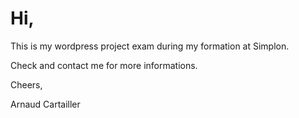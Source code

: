 # Hi,

This is my wordpress project exam during my formation at Simplon.

Check and contact me for more informations.

Cheers,

Arnaud Cartailler

